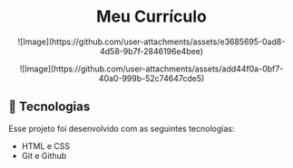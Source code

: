 <h1 align="center"> Meu Currículo </h1>

<p align="center">
  ![Image](https://github.com/user-attachments/assets/e3685695-0ad8-4d58-9b7f-2846196e4bee)
</p>

<center>![Image](https://github.com/user-attachments/assets/add44f0a-0bf7-40a0-999b-52c74647cde5)</center>

## 🚀 Tecnologias

Esse projeto foi desenvolvido com as seguintes tecnologias:

- HTML e CSS
- Git e Github
